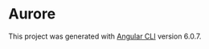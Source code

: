 # Aurore

This project was generated with [Angular CLI](https://github.com/angular/angular-cli) version 6.0.7.
